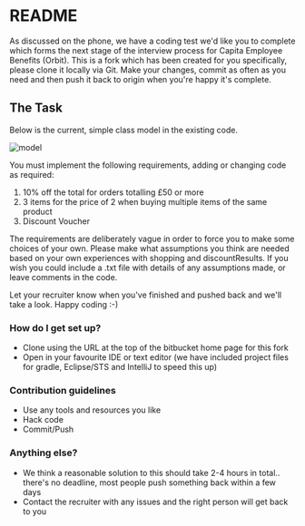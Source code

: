 # README #

As discussed on the phone, we have a coding test we'd like you to complete
which forms the next stage of the interview process for Capita Employee
Benefits (Orbit).  This is a fork which has been created for you specifically,
please clone it locally via Git.  Make your changes, commit as often as you
need and then push it back to origin when you're happy it's complete.

## The Task ##

Below is the current, simple class model in the existing code.

![model](https://bitbucket.org/repo/RoKEXR/images/471713012-model.png)

You must implement the following requirements, adding or changing code as 
required:

 1. 10% off the total for orders totalling £50 or more
 2. 3 items for the price of 2 when buying multiple items of the same product
 3. Discount Voucher

The requirements are deliberately vague in order to force you to make some
choices of your own.  Please make what assumptions you think are needed based
on your own experiences with shopping and discountResults. If you wish you could
include a .txt file with details of any assumptions made, or leave comments in
the code.

Let your recruiter know when you've finished and pushed back and we'll take a
look.  Happy coding :-)


### How do I get set up? ###

* Clone using the URL at the top of the bitbucket home page for this fork
* Open in your favourite IDE or text editor (we have included project files for gradle, Eclipse/STS and IntelliJ to speed this up)

### Contribution guidelines ###

* Use any tools and resources you like
* Hack code
* Commit/Push

### Anything else? ###

* We think a reasonable solution to this should take 2-4 hours in total.. there's no deadline, most people push something back within a few days
* Contact the recruiter with any issues and the right person will get back to you